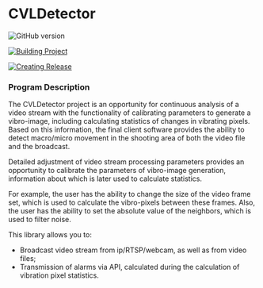 # CVLDetector

![GitHub version](https://img.shields.io/badge/version-v1.0.1-green?style=plastic&labelColor=dark)

[![Building Project](https://github.com/breadrock1/CVLDetector/actions/workflows/build-project-action.yml/badge.svg?branch=master)](https://github.com/breadrock1/CVLDetector/actions/workflows/build-project-action.yml)

[![Creating Release](https://github.com/breadrock1/CVLDetector/actions/workflows/create-release-action.yml/badge.svg?branch=master&event=create)](https://github.com/breadrock1/CVLDetector/actions/workflows/create-release-action.yml)

### Program Description

The CVLDetector project is an opportunity for continuous analysis of a video stream with the functionality of calibrating parameters to generate a vibro-image, including calculating statistics of changes in vibrating pixels. Based on this information, the final client software provides the ability to detect macro/micro movement in the shooting area of both the video file and the broadcast.

Detailed adjustment of video stream processing parameters provides an opportunity to calibrate the parameters of vibro-image generation, information about which is later used to calculate statistics.

For example, the user has the ability to change the size of the video frame set, which is used to calculate the vibro-pixels between these frames. Also, the user has the ability to set the absolute value of the neighbors, which is used to filter noise.

This library allows you to:
- Broadcast video stream from ip/RTSP/webcam, as well as from video files;
- Transmission of alarms via API, calculated during the calculation of vibration pixel statistics.